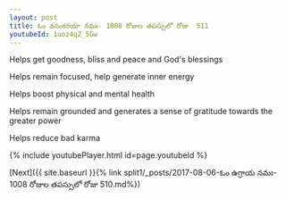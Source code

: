 ```yaml
---
layout: post
title: ఓం వసంకరయా నమః- 1008 రోజుల తపస్సులో రోజు  511
youtubeId: 1uoz4qZ_5Gw
---
```

 
 
Helps get goodness, bliss and peace and God's blessings
 
Helps remain focused, help generate inner energy 
 
Helps boost physical and mental health 
 
Helps remain grounded and generates a sense of gratitude towards the greater power 
 
Helps reduce bad karma
 
 
 
 


{% include youtubePlayer.html id=page.youtubeId %}
 
[Next]({{ site.baseurl }}{% link  split1/_posts/2017-08-06-ఓం ఉగ్రాయ నమః- 1008 రోజుల తపస్సులో రోజు  510.md%})
 
